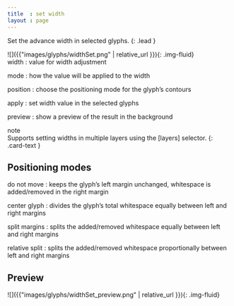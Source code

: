 ```yaml
---
title  : set width
layout : page
---
```


Set the advance width in selected glyphs.
{: .lead }


<div class='row'>

<div class='col-sm-4' markdown='1'>
![]({{"images/glyphs/widthSet.png" | relative_url }}){: .img-fluid}
</div>

<div class='col-sm-8' markdown='1'>
width
: value for width adjustment

mode
: how the value will be applied to the width

position
: choose the positioning mode for the glyph’s contours

apply
: set width value in the selected glyphs

preview
: show a preview of the result in the background
</div>

</div>


<div class="card bg-light my-3">
<div class="card-header">note</div>
<div class="card-body" markdown='1'>
Supports setting widths in multiple layers using the [layers] selector.
{: .card-text }
</div>
</div>

[layers]: ../../modifiers/layers/


Positioning modes
-----------------

do not move
: keeps the glyph’s left margin unchanged, whitespace is added/removed in the right margin

center glyph
: divides the glyph’s total whitespace equally between left and right margins

split margins
: splits the added/removed whitespace equally between left and right margins

relative split
: splits the added/removed whitespace proportionally between left and right margins


Preview
-------

![]({{"images/glyphs/widthSet_preview.png" | relative_url }}){: .img-fluid}
